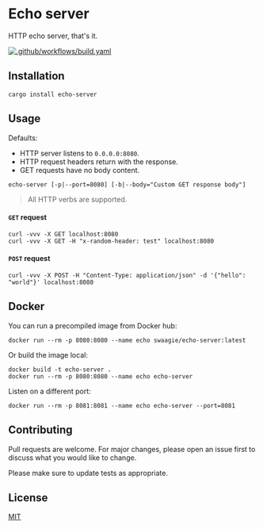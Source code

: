 # Echo server

HTTP echo server, that's it.

[![.github/workflows/build.yaml](https://github.com/Swaagie/echo-server/actions/workflows/build.yaml/badge.svg)](https://github.com/Swaagie/echo-server/actions/workflows/build.yaml)

## Installation

```console
cargo install echo-server
```

## Usage

Defaults:
- HTTP server listens to `0.0.0.0:8080`.
- HTTP request headers return with the response.
- GET requests have no body content.

```console
echo-server [-p|--port=8080] [-b|--body="Custom GET response body"]
```

> All HTTP verbs are supported.

#### `GET` request

```console
curl -vvv -X GET localhost:8080
curl -vvv -X GET -H "x-random-header: test" localhost:8080
```

#### `POST` request

```console
curl -vvv -X POST -H "Content-Type: application/json" -d '{"hello": "world"}' localhost:8080
```

## Docker

You can run a precompiled image from Docker hub:

```console
docker run --rm -p 8080:8080 --name echo swaagie/echo-server:latest
```

Or build the image local:

```console
docker build -t echo-server .
docker run --rm -p 8080:8080 --name echo echo-server
```

Listen on a different port:

```console
docker run --rm -p 8081:8081 --name echo echo-server --port=8081
```

## Contributing

Pull requests are welcome. For major changes, please open an issue first to discuss what you would like to change.

Please make sure to update tests as appropriate.

## License

[MIT]

[MIT]: https://choosealicense.com/licenses/mit/
[hub]: https://hub.docker.com/repository/docker/swaagie/echo-server